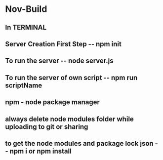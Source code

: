 # Nov-Build

## In TERMINAL
## Server Creation First Step -- npm init

## To run the server -- node server.js
## To run the server of own script -- npm run scriptName
## npm - node package manager
## always delete node modules folder while uploading to git or sharing
## to get the node modules and package lock json -- npm i or npm install
